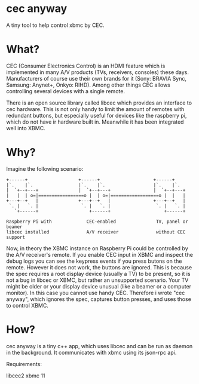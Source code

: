 cec anyway
==========

A tiny tool to help control xbmc by CEC. 

What?
=====

CEC (Consumer Electronics Control) is an HDMI feature which is implemented in many A/V products (TVs, receivers, consoles)
these days. Manufacturers of course use their own brands for it (Sony: BRAVIA Sync, Samsung: Anynet+, Onkyo: RIHD). Among
other things CEC allows controlling several devices with a single remote. 

There is an open source library called libcec which provides an interface to cec hardware. This is not only handy to limit
the amount of remotes with redundant buttons, but especially useful for devices like the raspberry pi, which do not have
ir hardware built in. Meanwhile it has been integrated well into XBMC.

Why?
====

Imagine the following scenario:


    +------+                   +------+                    +------+
    |`.    |`.                 |`.    |`.                  |`.    |`. 
    |  `+--+---+               |  `+--+---+                |  `+--+---+  
    |   |  | o=|=================o |  | o=|==================o |  |   |  
    +---+--+   |               +---+--+   |                +---+--+   |
     `. |   `. |                `. |   `. |                 `. |   `. |
       `+------+                   +------+                    +------+

    Raspberry Pi with             CEC-enabled               TV, panel or beamer 
    libcec installed              A/V receiver              without CEC support  


Now, in theory the XBMC instance on Raspberry Pi could be controlled by the A/V receiver's remote. If you enable CEC input
in XBMC and inspect the debug logs you can see the keypress events if you press butons on the remote. However it does not
work, the buttons are ignored. This is because the spec requires a root display device (usually a TV) to be present, so it
is not a bug in libcec or XBMC, but rather an unsupported scenario. Your TV might be older or your display device unusual 
(like a beamer or a computer monitor). In this case you cannot use handy CEC. Therefore i wrote "cec anyway", which ignores
the spec, captures button presses, and uses those to control XBMC.

How?
====

cec anyway is a tiny c++ app, which uses libcec and can be run as daemon in the background. It communicates with xbmc using
its json-rpc api.

Requirements: 

libcec2
xbmc 11



